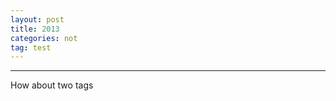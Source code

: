 ```yaml
---
layout: post
title: 2013
categories: not
tag: test
---
```


***************************

How about two tags
